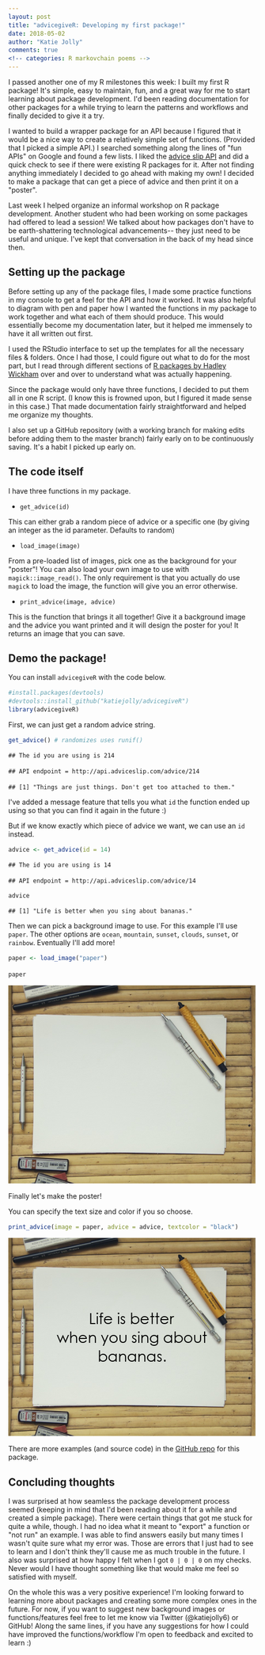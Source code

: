 ```yaml
---
layout: post
title: "advicegiveR: Developing my first package!"
date: 2018-05-02
author: "Katie Jolly"
comments: true
<!-- categories: R markovchain poems -->
---
```


I passed another one of my R milestones this week: I built my first R package! It's simple, easy to maintain, fun, and a great way for me to start learning about package development. I'd been reading documentation for other packages for a while trying to learn the patterns and workflows and finally decided to give it a try.

I wanted to build a wrapper package for an API because I figured that it would be a nice way to create a relatively simple set of functions. (Provided that I picked a simple API.) I searched something along the lines of "fun APIs" on Google and found a few lists. I liked the [advice slip API](http://api.adviceslip.com/) and did a quick check to see if there were existing R packages for it. After not finding anything immediately I decided to go ahead with making my own! I decided to make a package that can get a piece of advice and then print it on a "poster".

Last week I helped organize an informal workshop on R package development. Another student who had been working on some packages had offered to lead a session! We talked about how packages don't have to be earth-shattering technological advancements-- they just need to be useful and unique. I've kept that conversation in the back of my head since then.

Setting up the package
----------------------

Before setting up any of the package files, I made some practice functions in my console to get a feel for the API and how it worked. It was also helpful to diagram with pen and paper how I wanted the functions in my package to work together and what each of them should produce. This would essentially become my documentation later, but it helped me immensely to have it all written out first.

I used the RStudio interface to set up the templates for all the necessary files & folders. Once I had those, I could figure out what to do for the most part, but I read through different sections of [R packages by Hadley Wickham](http://r-pkgs.had.co.nz/) over and over to understand what was actually happening.

Since the package would only have three functions, I decided to put them all in one R script. (I know this is frowned upon, but I figured it made sense in this case.) That made documentation fairly straightforward and helped me organize my thoughts.

I also set up a GitHub repository (with a working branch for making edits before adding them to the master branch) fairly early on to be continuously saving. It's a habit I picked up early on.

The code itself
---------------

I have three functions in my package.

* `get_advice(id)`

This can either grab a random piece of advice or a specific one (by giving an integer as the id parameter. Defaults to random)

* `load_image(image)`

From a pre-loaded list of images, pick one as the background for your "poster"! You can also load your own image to use with `magick::image_read()`. The only requirement is that you actually do use `magick` to load the image, the function will give you an error otherwise.

* `print_advice(image, advice)`

This is the function that brings it all together! Give it a background image and the advice you want printed and it will design the poster for you! It returns an image that you can save.

Demo the package!
-----------------

You can install `advicegiveR` with the code below.

``` r
#install.packages(devtools)
#devtools::install_github("katiejolly/advicegiveR")
library(advicegiveR)
```

First, we can just get a random advice string.

``` r
get_advice() # randomizes uses runif()
```

    ## The id you are using is 214

    ## API endpoint = http://api.adviceslip.com/advice/214

    ## [1] "Things are just things. Don't get too attached to them."

I've added a message feature that tells you what `id` the function ended up using so that you can find it again in the future :)

But if we know exactly which piece of advice we want, we can use an `id` instead.

``` r
advice <- get_advice(id = 14)
```

    ## The id you are using is 14

    ## API endpoint = http://api.adviceslip.com/advice/14

``` r
advice
```

    ## [1] "Life is better when you sing about bananas."

Then we can pick a background image to use. For this example I'll use `paper`. The other options are `ocean`, `mountain`, `sunset`, `clouds`, `sunset`, or `rainbow`. Eventually I'll add more!

``` r
paper <- load_image("paper")

paper
```

![](https://raw.githubusercontent.com/katiejolly/blog/master/assets/advicegiveR/paper.png)

Finally let's make the poster!

You can specify the text size and color if you so choose.

``` r
print_advice(image = paper, advice = advice, textcolor = "black")
```

![](https://raw.githubusercontent.com/katiejolly/blog/master/assets/advicegiveR/paper_annotated.png)

There are more examples (and source code) in the [GitHub repo](https://github.com/katiejolly/advicegiveR) for this package.

Concluding thoughts
-------------------

I was surprised at how seamless the package development process seemed (keeping in mind that I'd been reading about it for a while and created a simple package). There were certain things that got me stuck for quite a while, though. I had no idea what it meant to "export" a function or "not run" an example. I was able to find answers easily but many times I wasn't quite sure what my error was. Those are errors that I just had to see to learn and I don't think they'll cause me as much trouble in the future. I also was surprised at how happy I felt when I got `0 | 0 | 0` on my checks. Never would I have thought something like that would make me feel so satisfied with myself.

On the whole this was a very positive experience! I'm looking forward to learning more about packages and creating some more complex ones in the future. For now, if you want to suggest new background images or functions/features feel free to let me know via Twitter (@katiejolly6) or GitHub! Along the same lines, if you have any suggestions for how I could have improved the functions/workflow I'm open to feedback and excited to learn :)

